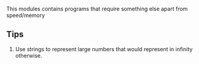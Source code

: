This modules contains programs that require something else apart from speed/memory

## Tips 

1. Use strings to represent large numbers that would represent in infinity otherwise.